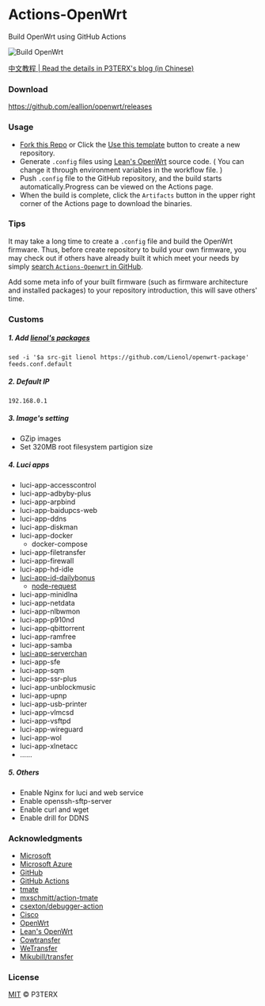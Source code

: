 # Actions-OpenWrt

Build OpenWrt using GitHub Actions

![Build OpenWrt](https://github.com/eallion/openwrt/workflows/Build%20OpenWrt/badge.svg)

[中文教程 | Read the details in P3TERX's blog (in Chinese)](https://p3terx.com/archives/build-openwrt-with-github-actions.html)

### Download

<https://github.com/eallion/openwrt/releases>

### Usage

- [Fork this Repo](https://github.com/eallion/openwrt) or Click the [Use this template](https://github.com/P3TERX/Actions-OpenWrt/generate) button to create a new repository.
- Generate `.config` files using [Lean's OpenWrt](https://github.com/coolsnowwolf/lede) source code. ( You can change it through environment variables in the workflow file. )
- Push `.config` file to the GitHub repository, and the build starts automatically.Progress can be viewed on the Actions page.
- When the build is complete, click the `Artifacts` button in the upper right corner of the Actions page to download the binaries.

### Tips

It may take a long time to create a `.config` file and build the OpenWrt firmware. Thus, before create repository to build your own firmware, you may check out if others have already built it which meet your needs by simply [search `Actions-Openwrt` in GitHub](https://github.com/search?q=Actions-openwrt).

Add some meta info of your built firmware (such as firmware architecture and installed packages) to your repository introduction, this will save others' time.

### Customs

##### 1. Add [lienol's packages](https://github.com/Lienol/openwrt-package)
```
sed -i '$a src-git lienol https://github.com/Lienol/openwrt-package' feeds.conf.default
```

##### 2. Default IP
```
192.168.0.1
```

##### 3. Image's setting
- GZip images	
- Set 320MB root filesystem partigion size

##### 4. Luci apps
- luci-app-accesscontrol	
- luci-app-adbyby-plus	
- luci-app-arpbind	
- luci-app-baidupcs-web	
- luci-app-ddns	
- luci-app-diskman	
- luci-app-docker	
  - docker-compose
- luci-app-filetransfer	
- luci-app-firewall	
- luci-app-hd-idle	
- [luci-app-jd-dailybonus](https://github.com/jerrykuku/luci-app-jd-dailybonus.git)
  - [node-request](https://github.com/jerrykuku/node-request.git)
- luci-app-minidlna	
- luci-app-netdata	
- luci-app-nlbwmon	
- luci-app-p910nd	
- luci-app-qbittorrent	
- luci-app-ramfree	
- luci-app-samba	
- [luci-app-serverchan](https://github.com/tty228/luci-app-serverchan.git)
- luci-app-sfe	
- luci-app-sqm	
- luci-app-ssr-plus	
- luci-app-unblockmusic	
- luci-app-upnp	
- luci-app-usb-printer	
- luci-app-vlmcsd	
- luci-app-vsftpd	
- luci-app-wireguard	
- luci-app-wol	
- luci-app-xlnetacc
- ……

##### 5. Others
- Enable Nginx for luci and web service
- Enable openssh-sftp-server
- Enable curl and wget
- Enable drill for DDNS

### Acknowledgments

- [Microsoft](https://www.microsoft.com)
- [Microsoft Azure](https://azure.microsoft.com)
- [GitHub](https://github.com)
- [GitHub Actions](https://github.com/features/actions)
- [tmate](https://github.com/tmate-io/tmate)
- [mxschmitt/action-tmate](https://github.com/mxschmitt/action-tmate)
- [csexton/debugger-action](https://github.com/csexton/debugger-action)
- [Cisco](https://www.cisco.com/)
- [OpenWrt](https://github.com/openwrt/openwrt)
- [Lean's OpenWrt](https://github.com/coolsnowwolf/lede)
- [Cowtransfer](https://cowtransfer.com)
- [WeTransfer](https://wetransfer.com/)
- [Mikubill/transfer](https://github.com/Mikubill/transfer)

### License

[MIT](https://github.com/P3TERX/Actions-OpenWrt/blob/master/LICENSE) © P3TERX
